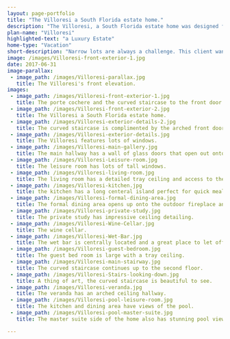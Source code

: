 ```yaml
---
layout: page-portfolio
title: "The Villoresi a South Florida estate home."
description: "The Villoresi, a South Florida estate home was designed for our clients to be reminiscent of northern Italian villas."
plan-name: "Villoresi"
highlighted-text: "a Luxury Estate"
home-type: "Vacation"
short-description: "Narrow lots are always a challenge. This client wanted to maximize the available land. It was important to use the space wisely. By situating the porte cochere on the side of the home it gives way to having the garage access in the back of the lot. The addition of a courtyard allows for the feeling of privacy and openness. Wrapping the house around a pool gives the home a vacation feel which the clients find very relaxing."
image: /images/Villoresi-front-exterior-1.jpg
date: 2017-06-31
image-parallax:
 - image_path: /images/Villoresi-parallax.jpg
   title: The Villoresi's front elevation.
images:
 - image_path: /images/Villoresi-front-exterior-1.jpg
   title: The porte cochere and the curved staircase to the front door make the Villoresi very unique.
 - image_path: /images/Villoresi-front-exterior-2.jpg
   title: The Villoresi a South Florida estate home.
 - image_path: /images/Villoresi-exterior-details-2.jpg
   title: The curved staircase is complimented by the arched front door.
 - image_path: /images/Villoresi-exterior-details.jpg
   title: The Villoresi features lots of windows.
 - image_path: /images/Villoresi-main-gallery.jpg
   title: The main hallway has a wall of glass doors that open out onto the pool courtyard.
 - image_path: /images/Villoresi-Leisure-room.jpg
   title: The leisure room has lots of tall windows.
 - image_path: /images/Villoresi-living-room.jpg
   title: The living room has a detailed tray ceiling and access to the courtyard.
 - image_path: /images/Villoresi-kitchen.jpg
   title: the kitchen has a long centeral island perfect for quick meals.
 - image_path: /images/Villoresi-formal-dining-area.jpg
   title: The formal dining area opens up onto the outdoor fireplace and the courtyard.
 - image_path: /images/Villoresi-private-study.jpg
   title: The private study has impressive ceiling detailing.
 - image_path: /images/Villoresi-Wine-Cellar.jpg
   title: The wine cellar.
 - image_path: /images/Villoresi-Wet-Bar.jpg
   title: The wet bar is centrally located and a great place to let off some steam.
 - image_path: /images/Villoresi-guest-bedroom.jpg
   title: The guest bed room is large with a tray ceiling.
 - image_path: /images/Villoresi-main-stairway.jpg
   title: The curved staircase continues up to the second floor.
 - image_path: /images/Villoresi-Stairs-looking-down.jpg
   title: A thing of art, the curved staircase is beautiful to see.
 - image_path: /images/Villoresi-veranda.jpg
   title: The veranda has an arched ceiling hallway.
 - image_path: /images/Villoresi-pool-leisure-room.jpg
   title: The kitchen and dining area have views of the pool.
 - image_path: /images/Villoresi-pool-master-suite.jpg
   title: The master suite side of the home also has stunning pool views.

---
```

